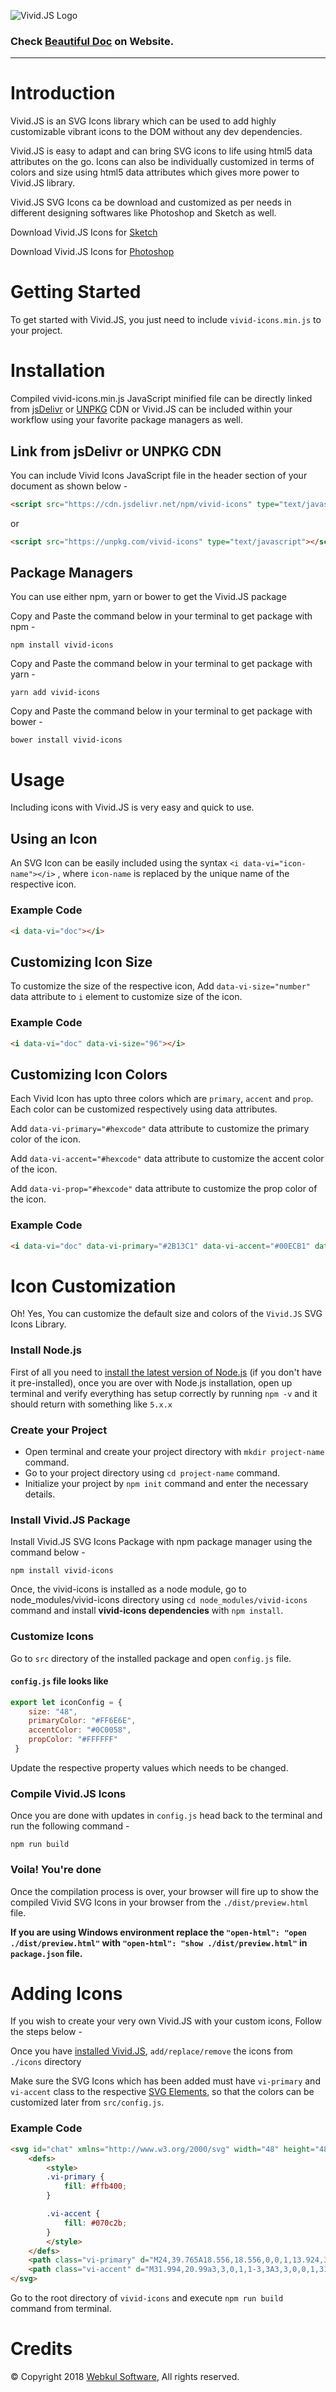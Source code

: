 ![Vivid.JS Logo](https://webkul.github.io/vivid/assets/res/vivid-logo.svg)
### Check [Beautiful Doc](https://webkul.github.io/vivid/docs.html) on Website.

---

# Introduction
Vivid.JS is an SVG Icons library which can be used to add highly customizable vibrant icons to the DOM without any dev dependencies.

Vivid.JS is easy to adapt and can bring SVG icons to life using html5 data attributes on the go. Icons can also be individually customized in terms of colors and size using html5 data attributes which gives more power to Vivid.JS library.

Vivid.JS SVG Icons ca be download and customized as per needs in different designing softwares like Photoshop and Sketch as well.

Download Vivid.JS Icons for [Sketch](https://bit.ly/vivid-sketch)

Download Vivid.JS Icons for [Photoshop](https://bit.ly/vivid-ps)

# Getting Started
To get started with Vivid.JS, you just need to include `vivid-icons.min.js` to your project.

# Installation
Compiled vivid-icons.min.js JavaScript minified file can be directly linked from [jsDelivr](https://www.jsdelivr.com/) or [UNPKG](https://unpkg.com/#/) CDN or Vivid.JS can be included within your workflow using your favorite package managers as well.

## Link from jsDelivr or UNPKG CDN
You can include Vivid Icons JavaScript file in the header section of your document as shown below -

```html
<script src="https://cdn.jsdelivr.net/npm/vivid-icons" type="text/javascript"></script>
```

or

```html
<script src="https://unpkg.com/vivid-icons" type="text/javascript"></script>
```

## Package Managers
You can use either npm, yarn or bower to get the Vivid.JS package

Copy and Paste the command below in your terminal to get package with npm -
```cli
npm install vivid-icons
```
Copy and Paste the command below in your terminal to get package with yarn -
```cli
yarn add vivid-icons
```
Copy and Paste the command below in your terminal to get package with bower -
```cli
bower install vivid-icons
```
# Usage
Including icons with Vivid.JS is very easy and quick to use.

## Using an Icon
An SVG Icon can be easily included using the syntax `<i data-vi="icon-name"></i>` , where `icon-name` is replaced by the unique name of the respective icon.

### Example Code
```html
<i data-vi="doc"></i>
```

## Customizing Icon Size
To customize the size of the respective icon, Add `data-vi-size="number"` data attribute to `i` element to customize size of the icon.

### Example Code
```html
<i data-vi="doc" data-vi-size="96"></i>
```

## Customizing Icon Colors
Each Vivid Icon has upto three colors which are `primary`, `accent` and `prop`. Each color can be customized respectively using data attributes.

Add `data-vi-primary="#hexcode"` data attribute to customize the primary color of the icon.

Add `data-vi-accent="#hexcode"` data attribute to customize the accent color of the icon.

Add `data-vi-prop="#hexcode"` data attribute to customize the prop color of the icon.

### Example Code
```html
<i data-vi="doc" data-vi-primary="#2B13C1" data-vi-accent="#00ECB1" data-vi-prop="#CEFAFF"></i>
```

# Icon Customization
Oh! Yes, You can customize the default size and colors of the `Vivid.JS` SVG Icons Library.

### Install Node.js
First of all you need to [install the latest version of Node.js](https://nodejs.org/en/) (if you don't have it pre-installed), once you are over with Node.js installation, open up terminal and verify everything has setup correctly by running `npm -v` and it should return with something like `5.x.x`

### Create your Project
* Open terminal and create your project directory with `mkdir project-name` command.
* Go to your project directory using `cd project-name` command.
* Initialize your project by `npm init` command and enter the necessary details.

### Install Vivid.JS Package
Install Vivid.JS SVG Icons Package with npm package manager using the command below -
```cli
npm install vivid-icons
```

Once, the vivid-icons is installed as a node module, go to node_modules/vivid-icons directory using `cd node_modules/vivid-icons` command and install **vivid-icons dependencies** with `npm install`.

### Customize Icons
Go to `src` directory of the installed package and open `config.js` file.

#### `config.js` file looks like
```javascript
export let iconConfig = { 
    size: "48", 
    primaryColor: "#FF6E6E", 
    accentColor: "#0C0058", 
    propColor: "#FFFFFF" 
 } 
```
Update the respective property values which needs to be changed.

### Compile Vivid.JS Icons
Once you are done with updates in `config.js` head back to the terminal and run the following command -
```cli
npm run build
```

### Voila! You're done
Once the compilation process is over, your browser will fire up to show the compiled Vivid SVG Icons in your browser from the `./dist/preview.html` file.

**If you are using Windows environment replace the `"open-html": "open ./dist/preview.html"` with `"open-html": "show ./dist/preview.html"` in `package.json` file.**

# Adding Icons
If you wish to create your very own Vivid.JS with your custom icons, Follow the steps below -

Once you have [installed Vivid.JS](#install-vividjs-package), `add/replace/remove` the icons from `./icons` directory

Make sure the SVG Icons which has been added must have `vi-primary` and `vi-accent` class to the respective [SVG Elements](https://developer.mozilla.org/en-US/docs/Web/SVG/Element), so that the colors can be customized later from `src/config.js`.

### Example Code
```html
<svg id="chat" xmlns="http://www.w3.org/2000/svg" width="48" height="48" viewBox="0 0 48 48">
    <defs>
        <style>
        .vi-primary {
            fill: #ffb400;
        }

        .vi-accent {
            fill: #070c2b;
        }
        </style>
    </defs>
    <path class="vi-primary" d="M24,39.765A18.556,18.556,0,0,1,13.924,37.1L7,44V23.882l0.012,0.006C7.011,23.791,7,23.7,7,23.6,7,14.369,13.247,8,24,8s17,6.652,17,15.882S34.753,39.765,24,39.765Z"/>   
    <path class="vi-accent" d="M31.994,20.99a3,3,0,1,1-3,3A3,3,0,0,1,31.994,20.99ZM24,21a3,3,0,1,1-3,3A3,3,0,0,1,24,21Zm-8,0a3,3,0,1,1-3,3A3,3,0,0,1,16,21Z"/>   
</svg>
```
Go to the root directory of `vivid-icons` and execute `npm run build` command from terminal.

# Credits
© Copyright 2018 [Webkul Software](https://webkul.com), All rights reserved.